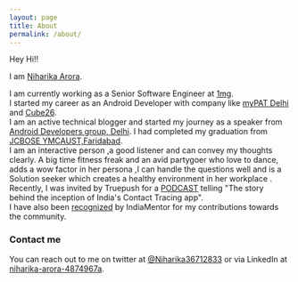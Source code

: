 ```yaml
---
layout: page
title: About
permalink: /about/
---
```


Hey Hi!!

I am [Niharika Arora](https://www.linkedin.com/in/niharika-arora-4874967a/).

I am currently working as a Senior Software Engineer at [1mg](https://www.1mg.com/). <br/>
I started my career as an Android Developer with company like [myPAT Delhi](https://mypat.in/) and [Cube26](https://www.linkedin.com/company/cube26/). <br/>
I am an active technical blogger and started my journey as a speaker from [Android Developers group, Delhi](https://www.meetup.com/GDGNewDelhi/). I had completed my graduation from [JCBOSE YMCAUST,Faridabad](https://jcboseust.ac.in/).<br/>
I am an interactive person ,a good listener and can convey my thoughts clearly. A big time fitness freak and an avid partygoer who love to dance, adds a wow factor in her persona ,I can handle the questions well and is a Solution seeker which creates a healthy environment in her workplace .<br/>
Recently, I was invited by Truepush for a [PODCAST](https://www.truepush.com/blog/podcast-ep-9-the-story-behind-the-inception-of-indias-aarogya-setu-app/?fbclid=IwAR3AQK1TDyyUEZHHghHFHwR6hp7M0tFUdagfPi0dBtZMpWFeV3178c5zP6I) telling "The story behind the inception of India's Contact Tracing app".<br/>
I have also been [recognized](https://www.linkedin.com/posts/niharika-arora-4874967a_hardwork-rewards-sharingknowledge-activity-6696836835148132352-cAwq/) by IndiaMentor for my contributions towards the community.

### Contact me

You can reach out to me on twitter at [@Niharika36712833](https://twitter.com/Niharik36712833) or via LinkedIn at [niharika-arora-4874967a](https://www.linkedin.com/in/niharika-arora-4874967a/).
